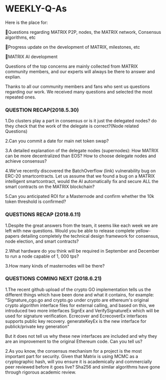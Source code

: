 # WEEKLY-Q-As
Here is the place for:

🚀Questions regarding MATRIX P2P, nodes, the MATRIX network, Consensus algorithms, etc

🚀Progress update on the development of MATRIX, milestones, etc

🚀MATRIX AI development

Questions of the top concerns are mainly collected from MATRIX community members, and our experts will always be there to answer and explian.

Thanks to all our community members and fans who sent us questions regarding our work. We received many questions and selected the most repeated ones.


###  QUESTION RECAP(2018.5.30)

1.Do clusters play a part in consensus or is it just the delegated nodes? do they check that the work of the delegate is correct?(Node related Questions) 

2.Can you commit a date for main net token swap?


3.A detailed explanation of the delegate nodes (supernodes): How MATRIX can be more decentralized than EOS? How to choose delegate nodes and achieve consensus?

4.We’ve recently discovered the BatchOverflow (link) vulnerability bug on ERC-20 smartcontracts. Let us assume that we found a bug on a MATRIX intelligent smartcontract, would the AI automatically fix and secure ALL the smart contracts on the MATRIX blockchain?

5.Can you anticipated ROI for a Masternode and confirm whether the 10k token threshold is confirmed?


### QUESTIONS RECAP (2018.6.11)

1.Despite the great answers from the team, it seems like each week we are left with new questions. Would you be able to release complete yellow-papers detailing completely the technical design framework for consensus, node election, and smart contracts?

2.What hardware do you think will be required in September and December to run a node capable of 1, 000 tps?

3.How many kinds of masternodes will be there?


### QUESTIONS COMING NEXT (2018.6.21)

1.The recent github upload of the crypto GO implementation tells us the different things which have been done and what it contains, for example:
"Signature_cgo.go and crypto.go under crypto are ethereum's original crypto algorithm interface files for external calling, and based on this, we introduced two more interfaces SignEx and VerifySignatureEx which will be used for signature verification. Ecrecover and EcrecoverEx interfaces supports public key recovery. generateKeyEx is the new interface for publick/private key generation"

But it does not tell us why these new interfaces are included and why they are an improvement to the original Ethereum code. Can you tell us?

2.As you know, the consensus mechanism for a project is the most important part for security. Given that Matrix is using MCMC as a cryptographic hash, will you ensure it is academically and commercially peer reviewed before it goes live? Sha256 and similar algorithms have gone through rigorous academic review.

